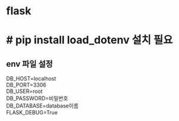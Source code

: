 # flask


# # pip install load_dotenv 설치 필요

## env 파일 설정
DB_HOST=localhost \
DB_PORT=3306 \
DB_USER=root \
DB_PASSWORD=비밀번호 \
DB_DATABASE=database이름 \
FLASK_DEBUG=True 
